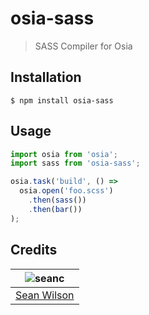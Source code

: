 # osia-sass
> SASS Compiler for Osia

## Installation
```shell
$ npm install osia-sass
```

## Usage
```javascript
import osia from 'osia';
import sass from 'osia-sass';

osia.task('build', () => 
  osia.open('foo.scss')
    .then(sass())
    .then(bar())
);
```

## Credits
| ![seanc][avatar] |
|:---:|
| [Sean Wilson][github] |

  [avatar]: https://avatars.githubusercontent.com/u/13725538?v=3&s=125
  [github]: https://github.com/seanc
